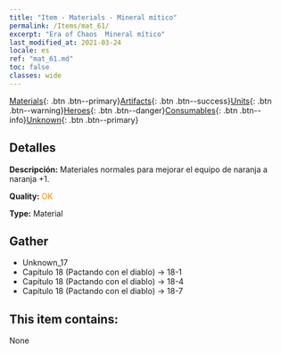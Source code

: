```yaml
---
title: "Item - Materials - Mineral mítico"
permalink: /Items/mat_61/
excerpt: "Era of Chaos  Mineral mítico"
last_modified_at: 2021-03-24
locale: es
ref: "mat_61.md"
toc: false
classes: wide
---
```

 [Materials](/es/Items/){: .btn .btn--primary}[Artifacts](/es/Items/Artifacts/){: .btn .btn--success}[Units](/es/Items/Units/){: .btn .btn--warning}[Heroes](/es/Items/Heroes/){: .btn .btn--danger}[Consumables](/es/Items/Consumables/){: .btn .btn--info}[Unknown](/es/Items/Unknown/){: .btn .btn--primary}

## Detalles
 **Descripción:** Materiales normales para mejorar el equipo de naranja a naranja +1.

 **Quality:** <span style="color: #FF8C00">OK</span>

 **Type:** Material

## Gather

*    Unknown_17 
*    Capítulo 18 (Pactando con el diablo) -> 18-1 
*    Capítulo 18 (Pactando con el diablo) -> 18-4 
*    Capítulo 18 (Pactando con el diablo) -> 18-7 

## This item contains:

  None


